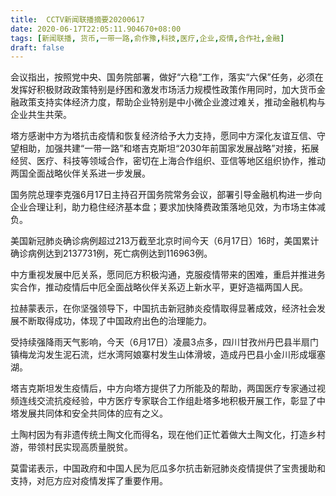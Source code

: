 ```yaml
---
title:  CCTV新闻联播摘要20200617
date: 2020-06-17T22:05:11.904670+08:00
tags: [新闻联播, 货币,一带一路,俞作豫,科技,医疗,企业,疫情,合作社,金融]
draft: false
---
```


会议指出，按照党中央、国务院部署，做好“六稳”工作，落实“六保”任务，必须在发挥好积极财政政策特别是纾困和激发市场活力规模性政策作用同时，加大<span class="keywords_fund">货币</span><span class="keywords_fund">金融</span>政策支持实体经济力度，帮助<span class="keywords_content">企业</span>特别是中小微<span class="keywords_content">企业</span>渡过难关，推动<span class="keywords_fund">金融</span>机构与<span class="keywords_content">企业</span>共生共荣。

塔方感谢中方为塔抗击<span class="keywords_content">疫情</span>和恢复经济给予大力支持，愿同中方深化友谊互信、守望相助，加强共建“<span class="keywords_fund">一带一路</span>”和塔吉克斯坦“2030年前国家发展战略”对接，拓展经贸、<span class="keywords_fund">医疗</span>、<span class="keywords_fund">科技</span>等领域合作，密切在上海合作组织、亚信等地区组织协作，推动两国全面战略伙伴关系进一步发展。

国务院总理李克强6月17日主持召开国务院常务会议，部署引导<span class="keywords_fund">金融</span>机构进一步向<span class="keywords_content">企业</span>合理让利，助力稳住经济基本盘；要求加快降费政策落地见效，为市场主体减负。

美国新冠肺炎确诊病例超过213万截至北京时间今天（6月17日）16时，美国累计确诊病例达到2137731例，死亡病例达到116963例。

中方重视发展中厄关系，愿同厄方积极沟通，克服<span class="keywords_content">疫情</span>带来的困难，重启并推进务实合作，推动<span class="keywords_content">疫情</span>后中厄全面战略伙伴关系迈上新水平，更好造福两国人民。

拉赫蒙表示，在你坚强领导下，中国抗击新冠肺炎<span class="keywords_content">疫情</span>取得显著成效，经济社会发展不断取得成功，体现了中国政府出色的治理能力。

受持续强降雨天气影响，今天（6月17日）凌晨3点多，四川甘孜州丹巴县半扇门镇梅龙沟发生泥石流，烂水湾阿娘寨村发生山体滑坡，造成丹巴县小金川形成堰塞湖。

塔吉克斯坦发生<span class="keywords_content">疫情</span>后，中方向塔方提供了力所能及的帮助，两国<span class="keywords_fund">医疗</span>专家通过视频连线交流抗疫经验，中方<span class="keywords_fund">医疗</span>专家联合工作组赴塔多地积极开展工作，彰显了中塔发展共同体和安全共同体的应有之义。

土陶村因为有非遗传统土陶文化而得名，现在他们正忙着做大土陶文化，打造乡村游，带领村民实现高质量脱贫。

莫雷诺表示，中国政府和中国人民为厄瓜多尔抗击新冠肺炎<span class="keywords_content">疫情</span>提供了宝贵援助和支持，对厄方应对<span class="keywords_content">疫情</span>发挥了重要作用。

